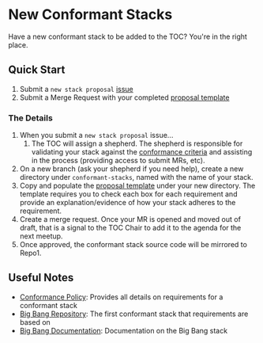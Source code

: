# New Conformant Stacks

Have a new conformant stack to be added to the TOC? You're in the right place.

## Quick Start

1. Submit a `new stack proposal` [issue](https://repo1.dso.mil/platform-one/bbtoc/-/issues/new)
2. Submit a Merge Request with your completed [proposal template](proposal_template.md)

### The Details

1. When you submit a `new stack proposal` issue...
    1. The TOC will assign a shepherd. The shepherd is responsible for validating your stack against the [conformance criteria](../../../policy/conformance.md) and assisting in the process (providing access to submit MRs, etc).
1. On a new branch (ask your shepherd if you need help), create a new directory under `conformant-stacks`, named with the name of your stack.
1. Copy and populate the [proposal template](proposal_template.md) under your new directory. The template requires you to check each box for each requirement and provide an explanation/evidence of how your stack adheres to the requirement.
1. Create a merge request. Once your MR is opened and moved out of draft, that is a signal to the TOC Chair to add it to the agenda for the next meetup.
1. Once approved, the conformant stack source code will be mirrored to Repo1.

## Useful Notes

- [Conformance Policy](../../../policy/conformance.md): Provides all details on requirements for a conformant stack
- [Big Bang Repository](https://repo1.dso.mil/big-bang/bigbang): The first conformant stack that requirements are based on
- [Big Bang Documentation](https://docs-bigbang.dso.mil/latest/): Documentation on the Big Bang stack
